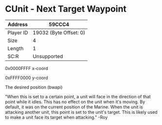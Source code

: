 
#  CUnit - Next Target Waypoint
Address   | 59CCC4
----------|-------------
Player ID | 19032 (Byte Offset: 0)
Size 	  | 4
Length 	  | 1
SC:R      | Unsupported

0x0000FFFF x-coord
0xFFFF0000 y-coord

The desired position (bwapi)

"When this is set to a certain point, a unit will face in the direction of that point while it idles. This has no effect on the unit when it's moving. By default, it was on the current position of the Marine. When the unit is attacking another unit, this point is set to the unit's target. This is likely used to make a unit face its target when attacking." -Roy
